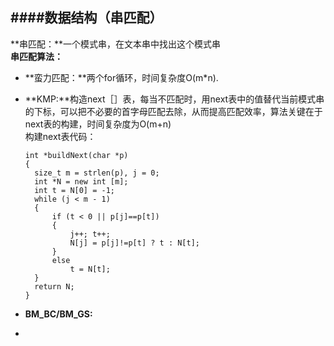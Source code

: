 ####数据结构（串匹配）
---
**串匹配：**一个模式串，在文本串中找出这个模式串  
**串匹配算法：**  
 
* **蛮力匹配：**两个for循环，时间复杂度O(m*n).
* **KMP:**构造next［］表，每当不匹配时，用next表中的值替代当前模式串的下标，可以把不必要的首字母匹配去除，从而提高匹配效率，算法关键在于next表的构建，时间复杂度为O(m+n)  
  构建next表代码：
      
      int *buildNext(char *p)  
      {
      	size_t m = strlen(p), j = 0;
      	int *N = new int [m];
      	int t = N[0] = -1;
      	while (j < m - 1)
      	{
      		if (t < 0 || p[j]==p[t])
      		{
      			j++; t++;
      			N[j] = p[j]!=p[t] ? t : N[t];
      		}
      		else
      			t = N[t];
      	}
      	return N;
      }
      
* **BM_BC/BM_GS:**
* 
  		